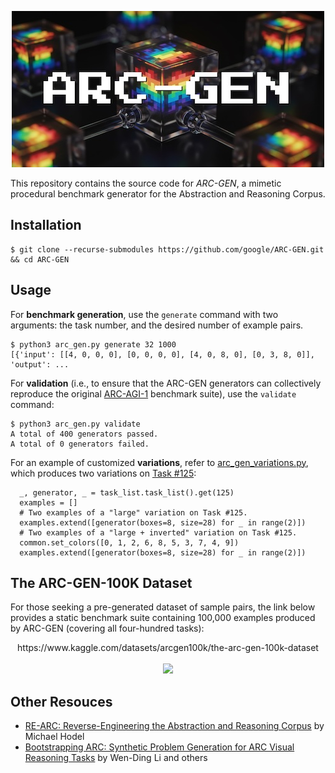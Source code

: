 <p align="center">
<img src="misc/images/arc-gen-logo.jpg">
</p>

This repository contains the source code for *ARC-GEN*, a mimetic procedural benchmark generator for the Abstraction and Reasoning Corpus.

## Installation

```
$ git clone --recurse-submodules https://github.com/google/ARC-GEN.git && cd ARC-GEN
```

## Usage

For **benchmark generation**, use the `generate` command with two arguments: the task number, and the desired number of example pairs.

```
$ python3 arc_gen.py generate 32 1000
[{'input': [[4, 0, 0, 0], [0, 0, 0, 0], [4, 0, 8, 0], [0, 3, 8, 0]], 'output': ...
```

For **validation** (i.e., to ensure that the ARC-GEN generators can collectively reproduce the original [ARC-AGI-1](https://github.com/fchollet/ARC-AGI) benchmark suite), use the `validate` command:

```
$ python3 arc_gen.py validate
A total of 400 generators passed.
A total of 0 generators failed.
```

For an example of customized **variations**, refer to [arc_gen_variations.py](https://github.com/google/ARC-GEN/blob/main/arc_gen_variations.py), which produces two variations on [Task #125](https://arcprize.org/play?task=543a7ed5):

```
  _, generator, _ = task_list.task_list().get(125)
  examples = []
  # Two examples of a "large" variation on Task #125.
  examples.extend([generator(boxes=8, size=28) for _ in range(2)])
  # Two examples of a "large + inverted" variation on Task #125.
  common.set_colors([0, 1, 2, 6, 8, 5, 3, 7, 4, 9])
  examples.extend([generator(boxes=8, size=28) for _ in range(2)])
```

## The ARC-GEN-100K Dataset

For those seeking a pre-generated dataset of sample pairs, the link below provides a static benchmark suite containing 100,000 examples produced by ARC-GEN (covering all four-hundred tasks):

<p align="center">
https://www.kaggle.com/datasets/arcgen100k/the-arc-gen-100k-dataset
<br><br>
<img src="misc/images/arc-gen-gallery-faded.png">
</p>

## Other Resouces

 * [RE-ARC: Reverse-Engineering the Abstraction and Reasoning Corpus](https://github.com/michaelhodel/re-arc) by Michael Hodel
 * [Bootstrapping ARC: Synthetic Problem Generation for ARC Visual Reasoning Tasks](https://github.com/xu3kev/BARC) by Wen-Ding Li and others
